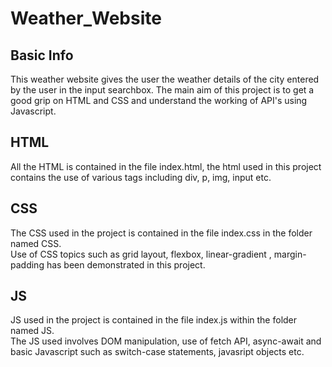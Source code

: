 # Weather_Website

## Basic Info
This weather website gives the user the weather details of the city entered by the user in the input searchbox. The main aim of this project is to get a good grip on HTML and CSS and understand the working of API's using Javascript.<br>


## HTML
All the HTML is contained in the file index.html, the html used in this project contains the use of various tags including div, p, img, input etc.<br>

## CSS
The CSS used in the project is contained in the file index.css in the folder named CSS.<br>
Use of CSS topics such as grid layout, flexbox, linear-gradient , margin-padding has been demonstrated in this project.<br>

## JS
JS used in the project is contained in the file index.js within the folder named JS.<br>
The JS used involves DOM manipulation, use of fetch API, async-await and basic Javascript such as switch-case statements, javasript objects etc.

